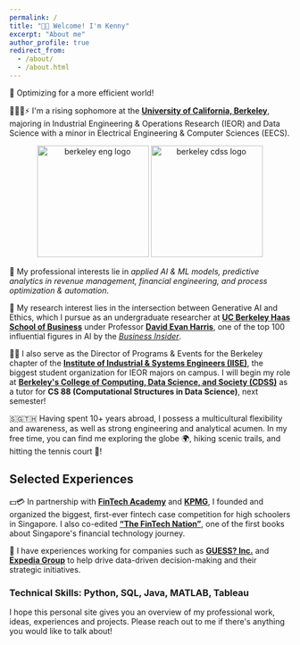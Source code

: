 ```yaml
---
permalink: /
title: "👋🏻 Welcome! I'm Kenny"
excerpt: "About me"
author_profile: true
redirect_from: 
  - /about/
  - /about.html
---
```

🔌 Optimizing for a more efficient world!

👨🏻‍💻⚡ I'm a rising sophomore at the [**University of California, Berkeley**](https://www.berkeley.edu/), majoring in Industrial Engineering & Operations Research (IEOR) and Data Science with a minor in Electrical Engineering & Computer Sciences (EECS).

<div align="center">
  <img src="https://encrypted-tbn0.gstatic.com/images?q=tbn:ANd9GcRux_2XybpDHwff5GYHwFH2xm65yffxM1P2Hg&s" alt="berkeley eng logo" width="200"/>
  <img src="https://pbs.twimg.com/profile_images/1659320044860624896/vn6M4Dyv_400x400.jpg" alt="berkeley cdss logo" width="200"/>
</div>

🥼 My professional interests lie in *applied AI & ML models, predictive analytics in revenue management, financial engineering, and process optimization & automation*. 

🧪 My research interest lies in the intersection between Generative AI and Ethics, which I pursue as an undergraduate researcher at [**UC Berkeley Haas School of Business**](https://haas.berkeley.edu/) under Professor [**David Evan Harris**](https://haas.berkeley.edu/faculty/harris-david/), one of the top 100 influential figures in AI by the [*Business Insider*](https://www.businessinsider.com/the-ai-100-2023-the-people-who-make-ai-intelligent-2023-10).

👷🏻 I also serve as the Director of Programs & Events for the Berkeley chapter of the [**Institute of Industrial & Systems Engineers (IISE)**](https://iise.berkeley.edu/), the biggest student organization for IEOR majors on campus. I will begin my role at [**Berkeley's College of Computing, Data Science, and Society (CDSS)**](https://cdss.berkeley.edu/)  as a tutor for **CS 88 (Computational Structures in Data Science)**, next semester!

🇸🇬🇹🇭 Having spent 10+ years abroad, I possess a multicultural flexibility and awareness, as well as strong engineering and analytical acumen. In my free time, you can find me exploring the globe 🌍, hiking scenic trails, and hitting the tennis court 🎾!

## Selected Experiences

💵💳 In partnership with [**FinTech Academy**](https://fin.edu.sg/) and [**KPMG**](https://kpmg.com/xx/en/home.html), I founded and organized the biggest, first-ever fintech case competition for high schoolers in Singapore. I also co-edited [**“The FinTech Nation”**](https://www.fintechnation.io/), one of the first books about Singapore's financial technology journey.

👔 I have experiences working for companies such as [**GUESS? Inc.**](https://www.guess.com/us/en/home/) and [**Expedia Group**](https://expediagroup.com/) to help drive data-driven decision-making and their strategic initiatives.


### Technical Skills: Python, SQL, Java, MATLAB, Tableau

I hope this personal site gives you an overview of my professional work, ideas, experiences and projects. Please reach out to me if there's anything you would like to talk about!




